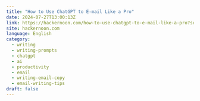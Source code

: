 ```yaml
---
title: "How to Use ChatGPT to E-mail Like a Pro"
date: 2024-07-27T13:00:13Z
link: https://hackernoon.com/how-to-use-chatgpt-to-e-mail-like-a-pro?source=rss&utm_medium=RSS&utm_source=news.12bit.vn
site: hackernoon.com
language: English
category:
  - writing
  - writing-prompts
  - chatgpt
  - ai
  - productivity
  - email
  - writing-email-copy
  - email-writing-tips
draft: false
---
```

